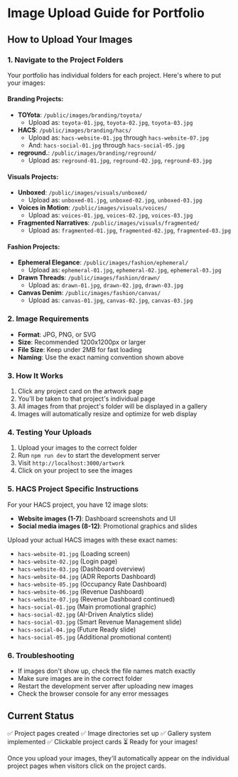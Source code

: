 # Image Upload Guide for Portfolio

## How to Upload Your Images

### 1. Navigate to the Project Folders
Your portfolio has individual folders for each project. Here's where to put your images:

#### Branding Projects:
- **TOYota**: `/public/images/branding/toyota/`
  - Upload as: `toyota-01.jpg`, `toyota-02.jpg`, `toyota-03.jpg`
- **HACS**: `/public/images/branding/hacs/`
  - Upload as: `hacs-website-01.jpg` through `hacs-website-07.jpg`
  - And: `hacs-social-01.jpg` through `hacs-social-05.jpg`
- **reground.**: `/public/images/branding/reground/`
  - Upload as: `reground-01.jpg`, `reground-02.jpg`, `reground-03.jpg`

#### Visuals Projects:
- **Unboxed**: `/public/images/visuals/unboxed/`
  - Upload as: `unboxed-01.jpg`, `unboxed-02.jpg`, `unboxed-03.jpg`
- **Voices in Motion**: `/public/images/visuals/voices/`
  - Upload as: `voices-01.jpg`, `voices-02.jpg`, `voices-03.jpg`
- **Fragmented Narratives**: `/public/images/visuals/fragmented/`
  - Upload as: `fragmented-01.jpg`, `fragmented-02.jpg`, `fragmented-03.jpg`

#### Fashion Projects:
- **Ephemeral Elegance**: `/public/images/fashion/ephemeral/`
  - Upload as: `ephemeral-01.jpg`, `ephemeral-02.jpg`, `ephemeral-03.jpg`
- **Drawn Threads**: `/public/images/fashion/drawn/`
  - Upload as: `drawn-01.jpg`, `drawn-02.jpg`, `drawn-03.jpg`
- **Canvas Denim**: `/public/images/fashion/canvas/`
  - Upload as: `canvas-01.jpg`, `canvas-02.jpg`, `canvas-03.jpg`

### 2. Image Requirements
- **Format**: JPG, PNG, or SVG
- **Size**: Recommended 1200x1200px or larger
- **File Size**: Keep under 2MB for fast loading
- **Naming**: Use the exact naming convention shown above

### 3. How It Works
1. Click any project card on the artwork page
2. You'll be taken to that project's individual page
3. All images from that project's folder will be displayed in a gallery
4. Images will automatically resize and optimize for web display

### 4. Testing Your Uploads
1. Upload your images to the correct folder
2. Run `npm run dev` to start the development server
3. Visit `http://localhost:3000/artwork`
4. Click on your project to see the images

### 5. HACS Project Specific Instructions
For your HACS project, you have 12 image slots:
- **Website images (1-7)**: Dashboard screenshots and UI
- **Social media images (8-12)**: Promotional graphics and slides

Upload your actual HACS images with these exact names:
- `hacs-website-01.jpg` (Loading screen)
- `hacs-website-02.jpg` (Login page)
- `hacs-website-03.jpg` (Dashboard overview)
- `hacs-website-04.jpg` (ADR Reports Dashboard)
- `hacs-website-05.jpg` (Occupancy Rate Dashboard)
- `hacs-website-06.jpg` (Revenue Dashboard)
- `hacs-website-07.jpg` (Revenue Dashboard continued)
- `hacs-social-01.jpg` (Main promotional graphic)
- `hacs-social-02.jpg` (AI-Driven Analytics slide)
- `hacs-social-03.jpg` (Smart Revenue Management slide)
- `hacs-social-04.jpg` (Future Ready slide)
- `hacs-social-05.jpg` (Additional promotional content)

### 6. Troubleshooting
- If images don't show up, check the file names match exactly
- Make sure images are in the correct folder
- Restart the development server after uploading new images
- Check the browser console for any error messages

## Current Status
✅ Project pages created
✅ Image directories set up
✅ Gallery system implemented
✅ Clickable project cards
⏳ Ready for your images!

Once you upload your images, they'll automatically appear on the individual project pages when visitors click on the project cards.
